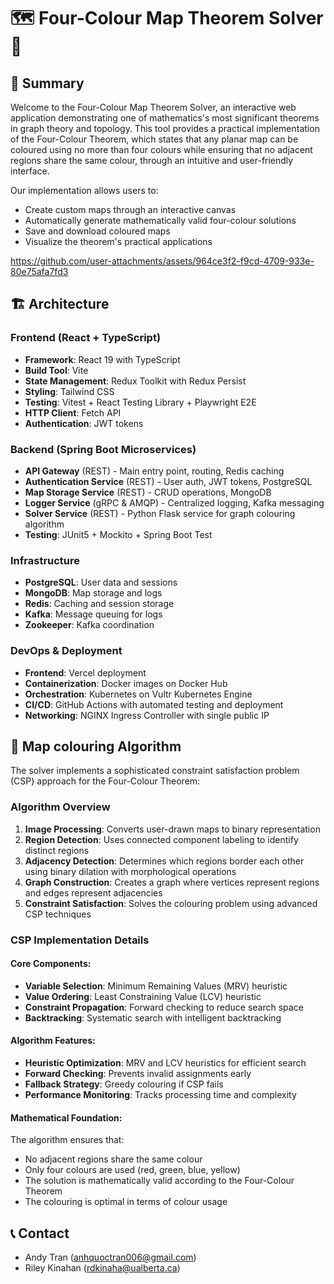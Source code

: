 # 🗺️ Four-Colour Map Theorem Solver 🎨

## 🌟 Summary

Welcome to the Four-Colour Map Theorem Solver, an interactive web application demonstrating one of mathematics's most significant theorems in graph theory and topology. This tool provides a practical implementation of the Four-Colour Theorem, which states that any planar map can be coloured using no more than four colours while ensuring that no adjacent regions share the same colour, through an intuitive and user-friendly interface.

Our implementation allows users to:

- Create custom maps through an interactive canvas
- Automatically generate mathematically valid four-colour solutions
- Save and download coloured maps
- Visualize the theorem's practical applications

https://github.com/user-attachments/assets/964ce3f2-f9cd-4709-933e-80e75afa7fd3

## 🏗️ Architecture

### Frontend (React + TypeScript)

- **Framework**: React 19 with TypeScript
- **Build Tool**: Vite
- **State Management**: Redux Toolkit with Redux Persist
- **Styling**: Tailwind CSS
- **Testing**: Vitest + React Testing Library + Playwright E2E
- **HTTP Client**: Fetch API
- **Authentication**: JWT tokens

### Backend (Spring Boot Microservices)

- **API Gateway** (REST) - Main entry point, routing, Redis caching
- **Authentication Service** (REST) - User auth, JWT tokens, PostgreSQL
- **Map Storage Service** (REST) - CRUD operations, MongoDB
- **Logger Service** (gRPC & AMQP) - Centralized logging, Kafka messaging
- **Solver Service** (REST) - Python Flask service for graph colouring algorithm
- **Testing**: JUnit5 + Mockito + Spring Boot Test

### Infrastructure

- **PostgreSQL**: User data and sessions
- **MongoDB**: Map storage and logs
- **Redis**: Caching and session storage
- **Kafka**: Message queuing for logs
- **Zookeeper**: Kafka coordination

### DevOps & Deployment

- **Frontend**: Vercel deployment
- **Containerization**: Docker images on Docker Hub
- **Orchestration**: Kubernetes on Vultr Kubernetes Engine
- **CI/CD**: GitHub Actions with automated testing and deployment
- **Networking**: NGINX Ingress Controller with single public IP

## 🧮 Map colouring Algorithm

The solver implements a sophisticated constraint satisfaction problem (CSP) approach for the Four-Colour Theorem:

### Algorithm Overview

1. **Image Processing**: Converts user-drawn maps to binary representation
2. **Region Detection**: Uses connected component labeling to identify distinct regions
3. **Adjacency Detection**: Determines which regions border each other using binary dilation with morphological operations
4. **Graph Construction**: Creates a graph where vertices represent regions and edges represent adjacencies
5. **Constraint Satisfaction**: Solves the colouring problem using advanced CSP techniques

### CSP Implementation Details

#### Core Components:

- **Variable Selection**: Minimum Remaining Values (MRV) heuristic
- **Value Ordering**: Least Constraining Value (LCV) heuristic
- **Constraint Propagation**: Forward checking to reduce search space
- **Backtracking**: Systematic search with intelligent backtracking

#### Algorithm Features:

- **Heuristic Optimization**: MRV and LCV heuristics for efficient search
- **Forward Checking**: Prevents invalid assignments early
- **Fallback Strategy**: Greedy colouring if CSP fails
- **Performance Monitoring**: Tracks processing time and complexity

#### Mathematical Foundation:

The algorithm ensures that:

- No adjacent regions share the same colour
- Only four colours are used (red, green, blue, yellow)
- The solution is mathematically valid according to the Four-Colour Theorem
- The colouring is optimal in terms of colour usage

## 📞 Contact

- Andy Tran ([anhquoctran006@gmail.com](mailto:anhquoctran006@gmail.com))
- Riley Kinahan ([rdkinaha@ualberta.ca](mailto:rdkinaha@ualberta.ca))

